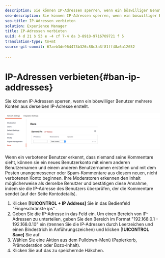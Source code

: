 ```yaml
---
description: Sie können IP-Adressen sperren, wenn ein böswilliger Benutzer mehrere Konten aus derselben IP-Adresse erstellt.
seo-description: Sie können IP-Adressen sperren, wenn ein böswilliger Benutzer mehrere Konten aus derselben IP-Adresse erstellt.
seo-title: IP-Adressen verbieten
solution: Experience Manager
title: IP-Adressen verbieten
uuid: 4 d 21 b 53 e -4 cf 7-4 da 3-8910-9716709721 f 5
translation-type: tm+mt
source-git-commit: 67aeb3de964473b326c88c3a3f81ff48a6a12652

---
```



# IP-Adressen verbieten{#ban-ip-addresses}

Sie können IP-Adressen sperren, wenn ein böswilliger Benutzer mehrere Konten aus derselben IP-Adresse erstellt.

![](assets/Bans-1024x239.png)

Wenn ein verbotener Benutzer erkennt, dass niemand seine Kommentare sieht, können sie ein neues Benutzerkonto mit einem anderen Benutzernamen und einem anderen Benutzernamen erstellen und mit dem Posten unangemessener oder Spam-Kommentare aus diesem neuen, nicht verbotenen Konto beginnen. Ihre Moderatoren erkennen den Inhalt möglicherweise als derselbe Benutzer und bestätigen diese Annahme, indem sie die IP-Adresse des Benutzers überprüfen, der die Kommentare sendet (auf der Seite Kontodetails).

1. Klicken **[!UICONTROL + IP Address]** Sie in das Bedienfeld &quot;Eingeschränkte ips&quot; .
1. Geben Sie die IP-Adresse in das Feld ein. Um einen Bereich von IP-Adressen zu unterteilen, geben Sie den Bereich im Format &quot;192.168.0.1 - 192.168.0.10&quot; ein (trennen Sie die IP-Adressen durch Leerzeichen und einen Bindestrich in Anführungszeichen) und klicken **[!UICONTROL Save]** Sie auf.
1. Wählen Sie eine Aktion aus dem Pulldown-Menü (Papierkorb, Prämoderation oder Bozo-Inhalt).
1. Klicken Sie auf das zu speichernde Häkchen.
